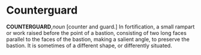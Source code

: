 # Counterguard

**COUNTERGUARD**,_noun_ \[counter and guard.\] In fortification, a small rampart or work raised before the point of a bastion, consisting of two long faces parallel to the faces of the bastion, making a salient angle, to preserve the bastion. It is sometimes of a different shape, or differently situated.